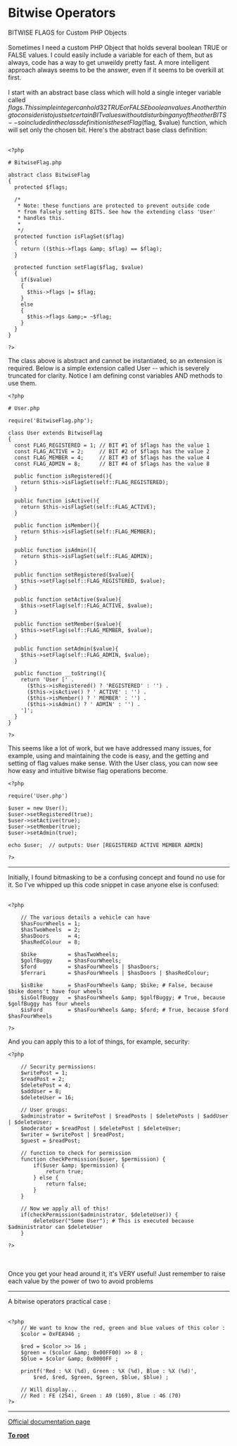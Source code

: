 # Bitwise Operators



BITWISE FLAGS for Custom PHP Objects<br><br>Sometimes I need a custom PHP Object that holds several boolean TRUE or FALSE values. I could easily include a variable for each of them, but as always, code has a way to get unweildy pretty fast. A more intelligent approach always seems to be the answer, even if it seems to be overkill at first.<br><br>I start with an abstract base class which will hold a single integer variable called $flags. This simple integer can hold 32 TRUE or FALSE boolean values. Another thing to consider is to just set certain BIT values without disturbing any of the other BITS -- so included in the class definition is the setFlag($flag, $value) function, which will set only the chosen bit. Here&apos;s the abstract base class definition: <br><br>

```
<?php

# BitwiseFlag.php

abstract class BitwiseFlag
{
  protected $flags;

  /*
   * Note: these functions are protected to prevent outside code
   * from falsely setting BITS. See how the extending class 'User'
   * handles this.
   *
   */
  protected function isFlagSet($flag)
  {
    return (($this->flags &amp; $flag) == $flag);
  }

  protected function setFlag($flag, $value)
  {
    if($value)
    {
      $this->flags |= $flag;
    }
    else
    {
      $this->flags &amp;= ~$flag;
    }
  }
}

?>
```


The class above is abstract and cannot be instantiated, so an extension is required. Below is a simple extension called User -- which is severely truncated for clarity. Notice I am defining const variables AND methods to use them.



```
<?php

# User.php

require('BitwiseFlag.php');

class User extends BitwiseFlag
{
  const FLAG_REGISTERED = 1; // BIT #1 of $flags has the value 1
  const FLAG_ACTIVE = 2;     // BIT #2 of $flags has the value 2
  const FLAG_MEMBER = 4;     // BIT #3 of $flags has the value 4
  const FLAG_ADMIN = 8;      // BIT #4 of $flags has the value 8

  public function isRegistered(){
    return $this->isFlagSet(self::FLAG_REGISTERED);
  }

  public function isActive(){
    return $this->isFlagSet(self::FLAG_ACTIVE);
  }

  public function isMember(){
    return $this->isFlagSet(self::FLAG_MEMBER);
  }

  public function isAdmin(){
    return $this->isFlagSet(self::FLAG_ADMIN);
  }

  public function setRegistered($value){
    $this->setFlag(self::FLAG_REGISTERED, $value);
  }

  public function setActive($value){
    $this->setFlag(self::FLAG_ACTIVE, $value);
  }

  public function setMember($value){
    $this->setFlag(self::FLAG_MEMBER, $value);
  }

  public function setAdmin($value){
    $this->setFlag(self::FLAG_ADMIN, $value);
  }

  public function __toString(){
    return 'User [' .
      ($this->isRegistered() ? 'REGISTERED' : '') .
      ($this->isActive() ? ' ACTIVE' : '') .
      ($this->isMember() ? ' MEMBER' : '') .
      ($this->isAdmin() ? ' ADMIN' : '') .
    ']';
  }
}

?>
```


This seems like a lot of work, but we have addressed many issues, for example, using and maintaining the code is easy, and the getting and setting of flag values make sense. With the User class, you can now see how easy and intuitive bitwise flag operations become.



```
<?php

require('User.php')

$user = new User();
$user->setRegistered(true);
$user->setActive(true);
$user->setMember(true);
$user->setAdmin(true);

echo $user;  // outputs: User [REGISTERED ACTIVE MEMBER ADMIN]

?>
```
  

---

Initially, I found bitmasking to be a confusing concept and found no use for it. So I&apos;ve whipped up this code snippet in case anyone else is confused:<br><br>

```
<?php

    // The various details a vehicle can have
    $hasFourWheels = 1;
    $hasTwoWheels  = 2;
    $hasDoors      = 4;
    $hasRedColour  = 8;

    $bike          = $hasTwoWheels;
    $golfBuggy     = $hasFourWheels;
    $ford          = $hasFourWheels | $hasDoors;
    $ferrari       = $hasFourWheels | $hasDoors | $hasRedColour;

    $isBike        = $hasFourWheels &amp; $bike; # False, because $bike doens't have four wheels
    $isGolfBuggy   = $hasFourWheels &amp; $golfBuggy; # True, because $golfBuggy has four wheels
    $isFord        = $hasFourWheels &amp; $ford; # True, because $ford $hasFourWheels

?>
```


And you can apply this to a lot of things, for example, security:



```
<?php

    // Security permissions:
    $writePost = 1;
    $readPost = 2;
    $deletePost = 4;
    $addUser = 8;
    $deleteUser = 16;
    
    // User groups:
    $administrator = $writePost | $readPosts | $deletePosts | $addUser | $deleteUser;
    $moderator = $readPost | $deletePost | $deleteUser;
    $writer = $writePost | $readPost;
    $guest = $readPost;

    // function to check for permission
    function checkPermission($user, $permission) {
        if($user &amp; $permission) {
            return true;
        } else {
            return false;
        }
    }

    // Now we apply all of this!
    if(checkPermission($administrator, $deleteUser)) {
        deleteUser("Some User"); # This is executed because $administrator can $deleteUser
    }

?>
```
<br><br>Once you get your head around it, it&apos;s VERY useful! Just remember to raise each value by the power of two to avoid problems  

---

A bitwise operators practical case :<br><br>

```
<?php
    // We want to know the red, green and blue values of this color :
    $color = 0xFEA946 ;

    $red = $color >> 16 ;
    $green = ($color &amp; 0x00FF00) >> 8 ;
    $blue = $color &amp; 0x0000FF ;

    printf('Red : %X (%d), Green : %X (%d), Blue : %X (%d)',
        $red, $red, $green, $green, $blue, $blue) ;

    // Will display...
    // Red : FE (254), Green : A9 (169), Blue : 46 (70)
?>
```
  

---

[Official documentation page](https://www.php.net/manual/en/language.operators.bitwise.php)

**[To root](/README.md)**